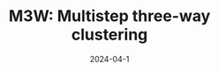 ---
title: "M3W: Multistep three-way clustering"
collection: publications
permalink: /publication/paper-10_2022-09-17
date: 2024-04-1
venue: 'IEEE Transactions on Neural Networks and Learning Systems'
link: 'https://ieeexplore.ieee.org/abstract/document/9905659/'
paperurl: '/files/paper-10_2022-09-17/paper.pdf'
code: '/files/paper-10_2022-09-17/cite.bib'
github: 'https://github.com/Du-Team/M3W'
citation: 'Mingjing Du<sup>*</sup>, Zhao Jingqi, Jiarui  Sun, Yongquan Dong.&quot;M3W: Multistep 
three-way clustering.&quot; <i>IEEE Transactions on Neural Networks and Learning Systems</i>, 2024, 35(4): 5627-5640.'
---
